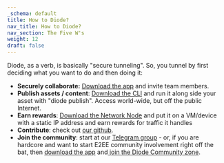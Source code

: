 ```yaml
---
_schema: default
title: How to Diode?
nav_title: How to Diode?
nav_section: The Five W's
weight: 12
draft: false
---
```

Diode, as a verb, is basically "secure tunneling".  So, you tunnel by first deciding what you want to do and then doing it:

* **Securely collaborate:** [Download the app](https://diode.io/download/#app) and invite team members.
* **Publish assets / content**: [Download the CLI](https://diode.io/download/#cli) and run it along side your asset with "diode publish".  Access world-wide, but off the public Internet.
* **Earn rewards**: [Download the Network Node](https://diode.io/download/#network) and put it on a VM/device with a static IP address and earn rewards for traffic it handles
* **Contribute**: check out <a href="https://github.com/diodechain" target="_blank" rel="noopener">our github</a>.
* **Join the community**: start at our [Telegram group](https://t.me/diode_chain) - or, if you are hardcore and want to start E2EE community involvement right off the bat, then <a href="https://diode.io/download/#app" target="_blank" rel="noopener">download the app</a> and<a href="https://diode.io/joinzone/#tB0kOiAdLwJs7CGXhZXtWy4VlVWhqb094hgKktTOCkJFF-8VMA91SoferyZv" target="_blank" rel="noopener"> join the Diode Community zone</a>.